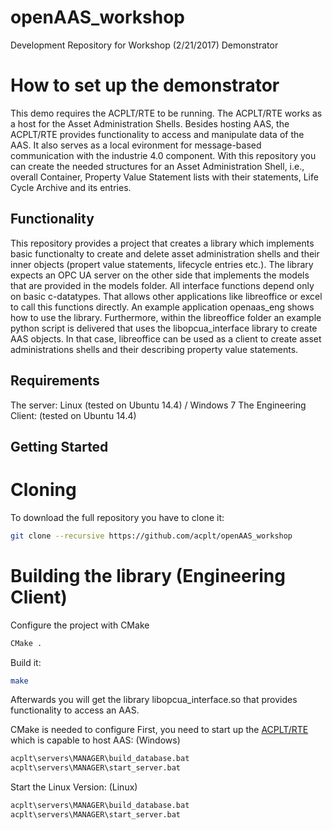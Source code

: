 # openAAS_workshop
Development Repository for Workshop (2/21/2017) Demonstrator


# How to set up the demonstrator
This demo requires the ACPLT/RTE to be running. The ACPLT/RTE works as a host for the Asset Administration Shells. Besides hosting AAS, the ACPLT/RTE provides functionality to access and manipulate data of the AAS. It also serves as a local evironment for message-based communication with the industrie 4.0 component.
With this repository you can create the needed structures for an Asset Administration Shell, i.e., overall Container, Property Value Statement lists with their statements, Life Cycle Archive and its entries.

## Functionality
This repository provides a project that creates a library which implements basic functionalty to create and delete asset administration shells and their inner objects (propert value statements, lifecycle entries etc.). The library expects an OPC UA server on the other side that implements the models that are provided in the models folder. 
All interface functions depend only on basic c-datatypes. That allows other applications like libreoffice or excel to call this functions directly.
An example application openaas_eng shows how to use the library. Furthermore, within the libreoffice folder an example python script is delivered that uses the libopcua_interface library to create AAS objects. In that case, libreoffice can be used as a client to create asset administrations shells and their describing property value statements.
## Requirements
The server: Linux (tested on Ubuntu 14.4) / Windows 7
The Engineering Client: (tested on Ubuntu 14.4) 

## Getting Started
# Cloning
To download the full repository you have to clone it:
```sh
git clone --recursive https://github.com/acplt/openAAS_workshop
```
# Building the library (Engineering Client)
Configure the project with CMake
```sh
CMake .
```
Build it:
```sh
make
```
Afterwards you will get the library libopcua_interface.so that provides functionality to access an AAS.


CMake is needed to configure
First, you need to start up the [ACPLT/RTE](http://acplt.github.io/rte-www/releases/) which is capable to host AAS:
(Windows)
```sh
acplt\servers\MANAGER\build_database.bat
acplt\servers\MANAGER\start_server.bat
```
Start the Linux Version:
(Linux)
```sh
acplt\servers\MANAGER\build_database.bat
acplt\servers\MANAGER\start_server.bat
```






